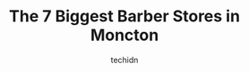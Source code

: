 ---
layout: ampstory
image: https://i0.wp.com/www.auto.or.id/wp-content/uploads/2023/06/house-of-fade-barbershop-0-moncton-1686326840.jpeg?resize=640,853
author: techidn
featured: false
description: Moncton, New Brunswick, Canada is a haven for Barber enthusiasts, boasting an impressive array of 7 top-notch establishments. Whether youre a seasoned connoisseur or simply curious to explo
title: The 7 Biggest Barber Stores in Moncton
cover:
   title: The 7 Biggest Barber Stores in Moncton
   subtitle: AUTO.OR.ID
   background: https://www.auto.or.id/wp-content/uploads/2023/06/house-of-fade-barbershop-0-moncton-1686326840.jpeg

pages: 
 - layout: thirds
   top: <h1>#1 House of Fade Barbershop</h1>
   bottom: "<p>Professional Fe, the hairdresser did a GREAT JOB for my KERATIN HAIR TREATMENT and haircuts.I love the result and would definitely come back after few weeks for hair colo</p>"
   background: https://www.auto.or.id/wp-content/uploads/2023/06/house-of-fade-barbershop-1-moncton-1686326842.jpeg
   backgroundblur: true
 - layout: thirds
   top: <h1>#2 Kings Krown Mens Haircuts</h1>
   bottom: "<p>719 Coverdale Rd, Riverview, NB E1B 3L4, Canada</p>"
   background: https://www.auto.or.id/wp-content/uploads/2023/06/house-of-fade-barbershop-2-moncton-1686326842.jpeg
   cta:
      link: https://www.auto.or.id/the-7-biggest-barber-stores-in-moncton/
      text: The 7 Biggest Barber Stores in Moncton
 - layout: thirds
   top: <h1>#3 Halftime</h1>
   bottom: "<p>451 Paul St, Dieppe, NB E1A 4Z2, Canada</p>"
   background: https://images.unsplash.com/photo-1542362567-b07e54358753?ixlib=rb-4.0.3&ixid=MnwxMjA3fDB8MHxwaG90by1wYWdlfHx8fGVufDB8fHx8&auto=format&fit=crop&w=640&h=853&q=80
   cta:
      link: https://www.auto.or.id/the-7-biggest-barber-stores-in-moncton/
      text: The 7 Biggest Barber Stores in Moncton
 - layout: thirds
   top: <h1>#4 Rock & Razorz Barbershop</h1>
   bottom: "<p>491 Mountain Rd, Moncton, NB E1C 2N2, Canada</p>"
   background: https://images.unsplash.com/photo-1573806719978-9f22b2360fad?ixlib=rb-4.0.3&ixid=MnwxMjA3fDB8MHxwaG90by1wYWdlfHx8fGVufDB8fHx8&auto=format&fit=crop&w=640&h=853&q=80
   cta:
      link: https://www.auto.or.id/the-7-biggest-barber-stores-in-moncton/
      text: The 7 Biggest Barber Stores in Moncton
 - layout: thirds
   top: <h1>#5 Dads and Lads BARBER SHOP</h1>
   bottom: "<p>158 Weldon St, Moncton, NB E1C 5W4, Canada</p>"
   background: https://images.unsplash.com/photo-1641921966132-371cca4de3a1?ixlib=rb-4.0.3&ixid=MnwxMjA3fDB8MHxwaG90by1wYWdlfHx8fGVufDB8fHx8&auto=format&fit=crop&w=640&h=853&q=80
   cta:
      link: https://www.auto.or.id/the-7-biggest-barber-stores-in-moncton/
      text: The 7 Biggest Barber Stores in Moncton
 - layout: thirds
   top: <h1>#6 My Man Barber Inc.</h1>
   bottom: "<p>Codiac Plaza, 451 Paul St SUITE 210B, Dieppe, NB E1A 6W8, Canada</p>"
   background: https://images.unsplash.com/photo-1579124687339-a3d41bd2e2dc?ixlib=rb-4.0.3&ixid=MnwxMjA3fDB8MHxwaG90by1wYWdlfHx8fGVufDB8fHx8&auto=format&fit=crop&w=640&h=853&q=80
   cta:
      link: https://www.auto.or.id/the-7-biggest-barber-stores-in-moncton/
      text: The 7 Biggest Barber Stores in Moncton
 - layout: thirds
   top: <h1>#7 Charles Stevens Hair</h1>
   bottom: "<p>15 Lewis St, Moncton, NB E1C 4S3, Canada</p>"
   background: https://images.unsplash.com/photo-1536593053730-495056b74a05?ixlib=rb-4.0.3&ixid=MnwxMjA3fDB8MHxwaG90by1wYWdlfHx8fGVufDB8fHx8&auto=format&fit=crop&w=640&h=853&q=80
   cta:
      link: https://www.auto.or.id/the-7-biggest-barber-stores-in-moncton/
      text: The 7 Biggest Barber Stores in Moncton
 - layout: thirds
   middle: Continue reading...
   background: https://images.unsplash.com/photo-1602343858784-d837e63a79c1?ixlib=rb-4.0.3&ixid=MnwxMjA3fDB8MHxwaG90by1wYWdlfHx8fGVufDB8fHx8&auto=format&fit=crop&w=640&h=853&q=80
   cta:
      link: https://www.auto.or.id/the-7-biggest-barber-stores-in-moncton/
      text: The 7 Biggest Barber Stores in Moncton

---